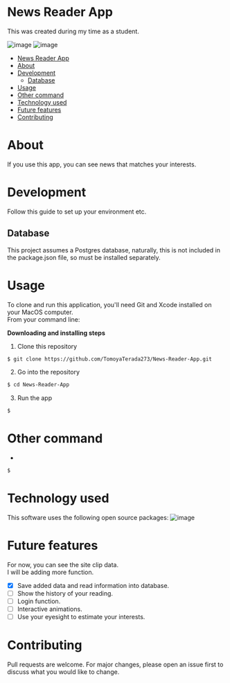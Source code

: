 # News Reader App

This was created during my time as a student.

<!--
You can check out the app on [Heroku](https://coffeee-time.herokuapp.com/)!
-->

![image]()
![image]()

- [News Reader App](#news-reader-app)
- [About](#about)
- [Development](#development)
  - [Database](#database)
- [Usage](#usage)
- [Other command](#other-command)
- [Technology used](#technology-used)
- [Future features](#future-features)
- [Contributing](#contributing)

# About

If you use this app, you can see news that matches your interests.

# Development

Follow this guide to set up your environment etc.

## Database

This project assumes a Postgres database, naturally, this is not included in the package.json file, so must be installed separately.

# Usage

To clone and run this application, you'll need Git and Xcode installed on your MacOS computer.  
From your command line:

**Downloading and installing steps**

1. Clone this repository

```bash
$ git clone https://github.com/TomoyaTerada273/News-Reader-App.git
```

2. Go into the repository

```bash
$ cd News-Reader-App
```

3. Run the app

```bash
$ 
```

# Other command

- 

```bash
$ 
```

# Technology used

This software uses the following open source packages:
![image]()

# Future features

For now, you can see the site clip data.  
I will be adding more function.

- [x] Save added data and read information into database.
- [ ] Show the history of your reading.
- [ ] Login function.
- [ ] Interactive animations.
- [ ] Use your eyesight to estimate your interests.

# Contributing

Pull requests are welcome. For major changes, please open an issue first to discuss what you would like to change.
